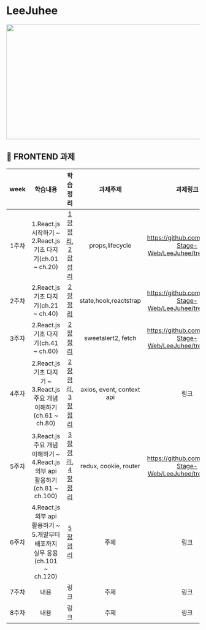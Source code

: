 # LeeJuhee
<img src="https://user-images.githubusercontent.com/93020734/224777742-97b438df-9d86-4d46-b880-7b039a54bacc.png" width = "600" height="300"/>

## 💫 FRONTEND 과제

|**week**|학습내용|학습정리|과제주제|과제링크|
|:---:|:---:|:---:|:---:|:---:|
|1주차|1.React.js 시작하기 ~ 2.React.js 기초 다지기(ch.01 ~ ch.20)|[1장 정리](https://velog.io/@049494/1-React.js-%EC%8B%9C%EC%9E%91%ED%95%98%EA%B8%B0), [2장 정리](https://velog.io/@049494/2-React.js-%EA%B8%B0%EC%B4%88-%EB%8B%A4%EC%A7%80%EA%B8%B0)|props,lifecycle|https://github.com/Coding-Stage-Web/LeeJuhee/tree/week1|
|2주차|2.React.js 기초 다지기(ch.21 ~ ch.40)|[2장 정리](https://velog.io/@049494/2-React.js-%EA%B8%B0%EC%B4%88-%EB%8B%A4%EC%A7%80%EA%B8%B0)|state,hook,reactstrap|https://github.com/Coding-Stage-Web/LeeJuhee/tree/week2|
|3주차|2.React.js 기초 다지기(ch.41 ~ ch.60)|[2장 정리](https://velog.io/@049494/2-React.js-%EA%B8%B0%EC%B4%88-%EB%8B%A4%EC%A7%80%EA%B8%B0#-sweetalert2)|sweetalert2, fetch|https://github.com/Coding-Stage-Web/LeeJuhee/tree/week3|
|4주차|2.React.js 기초 다지기 ~ 3.React.js 주요 개념 이해하기(ch.61 ~ ch.80)|[2장 정리](https://velog.io/@049494/2-React.js-%EA%B8%B0%EC%B4%88-%EB%8B%A4%EC%A7%80%EA%B8%B0), [3장 정리](https://velog.io/@049494/3-React.js-%EC%A3%BC%EC%9A%94-%EA%B0%9C%EB%85%90-%EC%9D%B4%ED%95%B4%ED%95%98%EA%B8%B0)|axios, event, context api|링크|
|5주차|3.React.js 주요 개념 이해하기 ~ 4.React.js 외부 api 활용하기(ch.81 ~ ch.100)|[3장 정리](https://velog.io/@049494/3-React.js-%EC%A3%BC%EC%9A%94-%EA%B0%9C%EB%85%90-%EC%9D%B4%ED%95%B4%ED%95%98%EA%B8%B0), [4장 정리](https://velog.io/@049494/4-React.js-%EC%99%B8%EB%B6%80-api-%ED%99%9C%EC%9A%A9%ED%95%98%EA%B8%B0)|redux, cookie, router|https://github.com/Coding-Stage-Web/LeeJuhee/tree/week5|
|6주차|4.React.js 외부 api 활용하기 ~ 5.개발부터 배포까지 실무 응용(ch.101 ~ ch.120)|[5장 정리](https://velog.io/@049494/5-%EA%B0%9C%EB%B0%9C%EB%B6%80%ED%84%B0-%EB%B0%B0%ED%8F%AC%EA%B9%8C%EC%A7%80-%EC%8B%A4%EB%AC%B4-%EC%9D%91%EC%9A%A9)|주제|링크|
|7주차|내용|링크|주제|링크|
|8주차|내용|링크|주제|링크|
